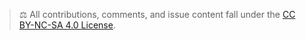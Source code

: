 > ⚖️ All contributions, comments, and issue content fall under the
> [CC BY-NC-SA 4.0 License](https://creativecommons.org/licenses/by-nc-sa/4.0/).
